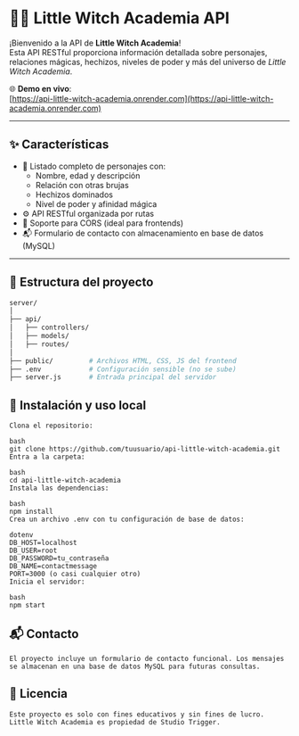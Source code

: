 # 🧙‍♀️ Little Witch Academia API

¡Bienvenido a la API de **Little Witch Academia**!  
Esta API RESTful proporciona información detallada sobre personajes, relaciones mágicas, hechizos, niveles de poder y más del universo de _Little Witch Academia_.

🌐 **Demo en vivo**:  
[https://api-little-witch-academia.onrender.com](https://api-little-witch-academia.onrender.com)

---

## ✨ Características

-   📜 Listado completo de personajes con:
    -   Nombre, edad y descripción
    -   Relación con otras brujas
    -   Hechizos dominados
    -   Nivel de poder y afinidad mágica
-   ⚙️ API RESTful organizada por rutas
-   🔄 Soporte para CORS (ideal para frontends)
-   📬 Formulario de contacto con almacenamiento en base de datos (MySQL)

---

## 📂 Estructura del proyecto

```bash
server/
│
├── api/
│   ├── controllers/
│   ├── models/
│   ├── routes/
│
├── public/         # Archivos HTML, CSS, JS del frontend
├── .env            # Configuración sensible (no se sube)
├── server.js       # Entrada principal del servidor

```

## 🚀 Instalación y uso local

```
Clona el repositorio:

bash
git clone https://github.com/tuusuario/api-little-witch-academia.git
Entra a la carpeta:

bash
cd api-little-witch-academia
Instala las dependencias:

bash
npm install
Crea un archivo .env con tu configuración de base de datos:

dotenv
DB_HOST=localhost
DB_USER=root
DB_PASSWORD=tu_contraseña
DB_NAME=contactmessage
PORT=3000 (o casi cualquier otro)
Inicia el servidor:

bash
npm start
```

## 📬 Contacto

```
El proyecto incluye un formulario de contacto funcional. Los mensajes se almacenan en una base de datos MySQL para futuras consultas.
```

## 📖 Licencia

```
Este proyecto es solo con fines educativos y sin fines de lucro.
Little Witch Academia es propiedad de Studio Trigger.

```
